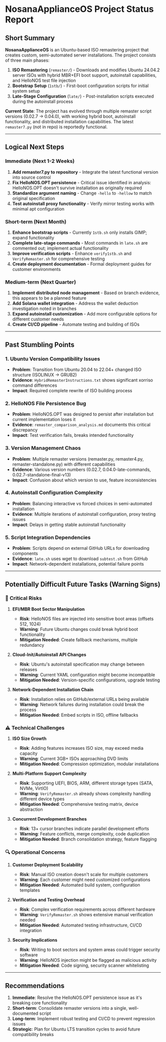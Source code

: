 # NosanaApplianceOS Project Status Report

## Short Summary

**NosanaApplianceOS** is an Ubuntu-based ISO remastering project that creates custom, semi-automated server installations. The project consists of three main phases:

1. **ISO Remastering** (`remaster/`) - Downloads and modifies Ubuntu 24.04.2 server ISOs with hybrid MBR+EFI boot support, autoinstall capabilities, and HelloNOS test file injection
2. **Bootstrap Setup** (`1stb/`) - First-boot configuration scripts for initial system setup
3. **Late-Stage Configuration** (`late/`) - Post-installation scripts executed during the autoinstall process

**Current State**: The project has evolved through multiple remaster script versions (0.02.7 → 0.04.0), with working hybrid boot, autoinstall functionality, and distributed installation capabilities. The latest `remaster7.py` (not in repo) is reportedly functional.

---

## Logical Next Steps

### Immediate (Next 1-2 Weeks)
1. **Add remaster7.py to repository** - Integrate the latest functional version into source control
2. **Fix HelloNOS.OPT persistence** - Critical issue identified in analysis: HelloNOS.OPT doesn't survive installation as originally required
3. **Standardize argument naming** - Change `-hello` to `-hellow` to match original specification
4. **Test autoinstall proxy functionality** - Verify mirror testing works with minimal apt configuration

### Short-term (Next Month)
1. **Enhance bootstrap scripts** - Currently `1stb.sh` only installs GIMP; expand functionality
2. **Complete late-stage commands** - Most commands in `late.sh` are commented out; implement actual functionality
3. **Improve verification scripts** - Enhance `verify1stb.sh` and `VerifyRemaster.sh` for comprehensive testing
4. **Create deployment documentation** - Formal deployment guides for customer environments

### Medium-term (Next Quarter)
1. **Implement distributed node management** - Based on branch evidence, this appears to be a planned feature
2. **Add Solana wallet integration** - Address the wallet deduction investigation noted in branches
3. **Expand autoinstall customization** - Add more configurable options for different customer needs
4. **Create CI/CD pipeline** - Automate testing and building of ISOs

---

## Past Stumbling Points

### 1. **Ubuntu Version Compatibility Issues**
- **Problem**: Transition from Ubuntu 20.04 to 22.04+ changed ISO structure (ISOLINUX → GRUB2)
- **Evidence**: `HybridRemasterInstructions.txt` shows significant xorriso command differences
- **Impact**: Required complete rewrite of ISO building process

### 2. **HelloNOS File Persistence Bug**
- **Problem**: HelloNOS.OPT was designed to persist after installation but current implementation loses it
- **Evidence**: `remaster_comparison_analysis.md` documents this critical discrepancy
- **Impact**: Test verification fails, breaks intended functionality

### 3. **Version Management Chaos**
- **Problem**: Multiple remaster versions (remaster.py, remaster4.py, remaster-standalone.py) with different capabilities
- **Evidence**: Various version numbers (0.02.7, 0.04.0-late-commands, 0.02.7-standalone-final-v13)
- **Impact**: Confusion about which version to use, feature inconsistencies

### 4. **Autoinstall Configuration Complexity**
- **Problem**: Balancing interactive vs forced choices in semi-automated installation
- **Evidence**: Multiple iterations of autoinstall configuration, proxy testing issues
- **Impact**: Delays in getting stable autoinstall functionality

### 5. **Script Integration Dependencies**
- **Problem**: Scripts depend on external GitHub URLs for downloading components
- **Evidence**: `late.sh` uses wget to download `subtest.sh` from GitHub
- **Impact**: Network-dependent installations, potential failure points

---

## Potentially Difficult Future Tasks (Warning Signs)

### 🚨 **Critical Risks**

1. **EFI/MBR Boot Sector Manipulation**
   - **Risk**: HelloNOS files are injected into sensitive boot areas (offsets 512, 1024)
   - **Warning**: Future Ubuntu changes could break hybrid boot functionality
   - **Mitigation Needed**: Create fallback mechanisms, multiple redundancy

2. **Cloud-Init/Autoinstall API Changes**
   - **Risk**: Ubuntu's autoinstall specification may change between releases
   - **Warning**: Current YAML configuration might become incompatible
   - **Mitigation Needed**: Version-specific configurations, upgrade testing

3. **Network-Dependent Installation Chain**
   - **Risk**: Installation relies on GitHub/external URLs being available
   - **Warning**: Network failures during installation could break the process
   - **Mitigation Needed**: Embed scripts in ISO, offline fallbacks

### ⚠️ **Technical Challenges**

1. **ISO Size Growth**
   - **Risk**: Adding features increases ISO size, may exceed media capacity
   - **Warning**: Current 3GB+ ISOs approaching DVD limits
   - **Mitigation Needed**: Compression optimization, modular installations

2. **Multi-Platform Support Complexity**
   - **Risk**: Supporting UEFI, BIOS, ARM, different storage types (SATA, NVMe, VirtIO)
   - **Warning**: `VerifyRemaster.sh` already shows complexity handling different device types
   - **Mitigation Needed**: Comprehensive testing matrix, device abstraction

3. **Concurrent Development Branches**
   - **Risk**: 13+ cursor branches indicate parallel development efforts
   - **Warning**: Feature conflicts, merge complexity, code duplication
   - **Mitigation Needed**: Branch consolidation strategy, feature flagging

### 🔍 **Operational Concerns**

1. **Customer Deployment Scalability**
   - **Risk**: Manual ISO creation doesn't scale for multiple customers
   - **Warning**: Each customer might need customized configurations
   - **Mitigation Needed**: Automated build system, configuration templates

2. **Verification and Testing Overhead**
   - **Risk**: Complex verification requirements across different hardware
   - **Warning**: `VerifyRemaster.sh` shows extensive manual verification needed
   - **Mitigation Needed**: Automated testing infrastructure, CI/CD integration

3. **Security Implications**
   - **Risk**: Writing to boot sectors and system areas could trigger security software
   - **Warning**: HelloNOS injection might be flagged as malicious activity
   - **Mitigation Needed**: Code signing, security scanner whitelisting

---

## Recommendations

1. **Immediate**: Resolve the HelloNOS.OPT persistence issue as it's breaking core functionality
2. **Short-term**: Consolidate remaster versions into a single, well-documented script
3. **Long-term**: Implement robust testing and CI/CD to prevent regression issues
4. **Strategic**: Plan for Ubuntu LTS transition cycles to avoid future compatibility breaks